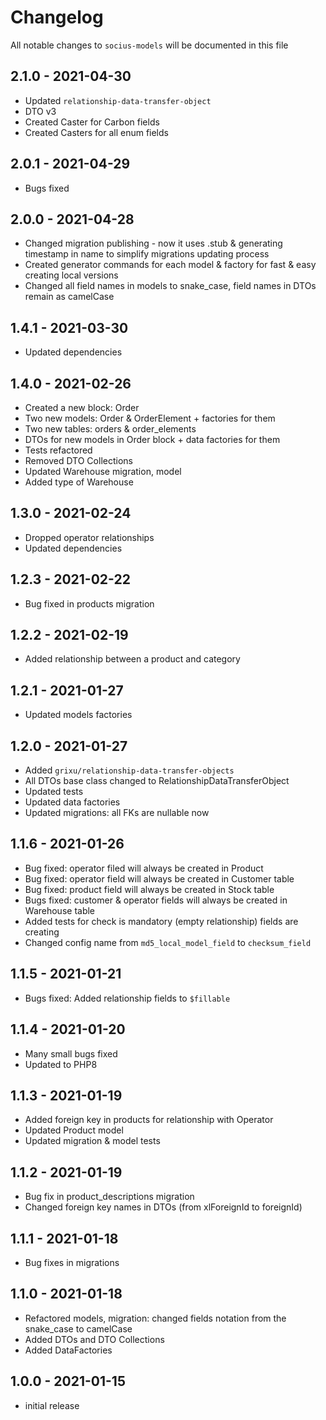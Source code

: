 # Changelog

All notable changes to `socius-models` will be documented in this file

## 2.1.0 - 2021-04-30

- Updated `relationship-data-transfer-object`
- DTO v3
- Created Caster for Carbon fields
- Created Casters for all enum fields

## 2.0.1 - 2021-04-29

- Bugs fixed

## 2.0.0 - 2021-04-28

- Changed migration publishing - now it uses .stub & generating timestamp in name to simplify migrations updating process
- Created generator commands for each model & factory for fast & easy creating local versions
- Changed all field names in models to snake_case, field names in DTOs remain as camelCase

## 1.4.1 - 2021-03-30

- Updated dependencies

## 1.4.0 - 2021-02-26

- Created a new block: Order 
- Two new models: Order & OrderElement + factories for them
- Two new tables: orders & order_elements
- DTOs for new models in Order block + data factories for them
- Tests refactored
- Removed DTO Collections
- Updated Warehouse migration, model
- Added type of Warehouse

## 1.3.0 - 2021-02-24

- Dropped operator relationships
- Updated dependencies

## 1.2.3 - 2021-02-22

- Bug fixed in products migration

## 1.2.2 - 2021-02-19

- Added relationship between a product and category

## 1.2.1 - 2021-01-27

- Updated models factories

## 1.2.0 - 2021-01-27

- Added `grixu/relationship-data-transfer-objects`
- All DTOs base class changed to RelationshipDataTransferObject
- Updated tests
- Updated data factories
- Updated migrations: all FKs are nullable now

## 1.1.6 - 2021-01-26

- Bug fixed: operator filed will always be created in Product
- Bug fixed: operator field will always be created in Customer table
- Bug fixed: product field will always be created in Stock table
- Bugs fixed: customer & operator fields will always be created in Warehouse table
- Added tests for check is mandatory (empty relationship) fields are creating
- Changed config name from `md5_local_model_field` to `checksum_field`

## 1.1.5 - 2021-01-21

- Bugs fixed: Added relationship fields to `$fillable`

## 1.1.4 - 2021-01-20

- Many small bugs fixed
- Updated to PHP8

## 1.1.3 - 2021-01-19

- Added foreign key in products for relationship with Operator
- Updated Product model
- Updated migration & model tests

## 1.1.2 - 2021-01-19

- Bug fix in product_descriptions migration
- Changed foreign key names in DTOs (from xlForeignId to foreignId)

## 1.1.1 - 2021-01-18

- Bug fixes in migrations

## 1.1.0 - 2021-01-18

- Refactored models, migration: changed fields notation from the snake_case to camelCase
- Added DTOs and DTO Collections
- Added DataFactories

## 1.0.0 - 2021-01-15

- initial release

